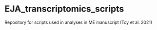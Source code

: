 # EJA_transcriptomics_scripts
Repository for scripts used in analyses in ME manuscript (Toy et al. 2021)
